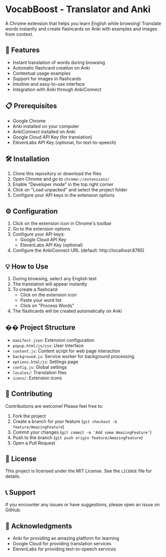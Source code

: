 # VocabBoost - Translator and Anki

A Chrome extension that helps you learn English while browsing! Translate words instantly and create flashcards on Anki with examples and images from context.

## 🚀 Features

- Instant translation of words during browsing
- Automatic flashcard creation on Anki
- Contextual usage examples
- Support for images in flashcards
- Intuitive and easy-to-use interface
- Integration with Anki through AnkiConnect

## 📋 Prerequisites

- Google Chrome
- Anki installed on your computer
- AnkiConnect installed on Anki
- Google Cloud API Key (for translation)
- ElevenLabs API Key (optional, for text-to-speech)

## 🛠️ Installation

1. Clone this repository or download the files
2. Open Chrome and go to `chrome://extensions/`
3. Enable "Developer mode" in the top right corner
4. Click on "Load unpacked" and select the project folder
5. Configure your API keys in the extension options

## ⚙️ Configuration

1. Click on the extension icon in Chrome's toolbar
2. Go to the extension options
3. Configure your API keys:
   - Google Cloud API Key
   - ElevenLabs API Key (optional)
4. Configure the AnkiConnect URL (default: http://localhost:8765)

## 💡 How to Use

1. During browsing, select any English text
2. The translation will appear instantly
3. To create a flashcard:
   - Click on the extension icon
   - Paste your word list
   - Click on "Process Words"
4. The flashcards will be created automatically on Anki

## �� Project Structure

- `manifest.json`: Extension configuration
- `popup.html/js/css`: User interface
- `content.js`: Content script for web page interaction
- `background.js`: Service worker for background processing
- `options.html/js`: Settings page
- `config.js`: Global settings
- `locales/`: Translation files
- `icons/`: Extension icons

## 🤝 Contributing

Contributions are welcome! Please feel free to:

1. Fork the project
2. Create a branch for your feature (`git checkout -b feature/AmazingFeature`)
3. Commit your changes (`git commit -m 'Add some AmazingFeature'`)
4. Push to the branch (`git push origin feature/AmazingFeature`)
5. Open a Pull Request

## 📝 License

This project is licensed under the MIT License. See the `LICENSE` file for details.

## 📞 Support

If you encounter any issues or have suggestions, please open an issue on GitHub.

## 🙏 Acknowledgments

- Anki for providing an amazing platform for learning
- Google Cloud for providing translation services
- ElevenLabs for providing text-to-speech services